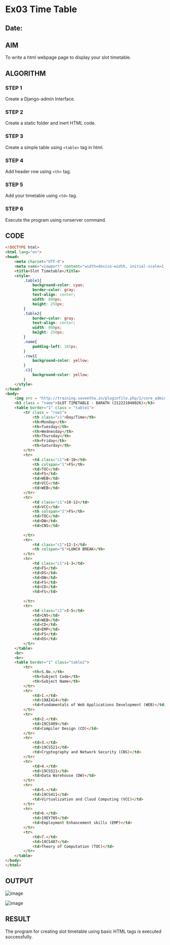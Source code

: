 # Ex03 Time Table
## Date:
## AIM
To write a html webpage page to display your slot timetable.

## ALGORITHM
### STEP 1
Create a Django-admin Interface.

### STEP 2
Create a static folder and inert HTML code.

### STEP 3
Create a simple table using ```<table>``` tag in html.

### STEP 4
Add header row using ```<th>``` tag.

### STEP 5
Add your timetable using ```<td>``` tag.

### STEP 6
Execute the program using runserver command.

## CODE
```html
<!DOCTYPE html>
<html lang="en">
<head>
    <meta charset="UTF-8">
    <meta name="viewport" content="width=device-width, initial-scale=1.0">
    <title>Slot Timetable</title>
    <style>
        .table1{
            background-color: cyan;
            border-color: gray;
            text-align: center;
            width: 800px;
            height: 250px;
        }
        .table2{
            border-color: gray;
            text-align: center;
            width: 800px;
            height: 250px; 
        }
        .name{
            padding-left: 185px;
        }
        .row1{
            background-color: yellow;
        }
        .c1{
            background-color: yellow;
        }
    </style>
</head>
<body>
    <img src = "http://training.saveetha.in/pluginfile.php/1/core_admin/logo/0x150/1623542614/logo_1.png" width = "800" height="150">
    <h3 class = "name">SLOT TIMETABLE - BARATH (212221040026)</h3>
    <table border="1" class = "table1">
        <tr class = "row1">
            <th class="c1">Day/Time</th>
            <th>Monday</th>
            <th>Tuesday</th>
            <th>Wednesday</th>
            <th>Thursday</th>
            <th>Friday</th>
            <th>Saturday</th>
        </tr>
        <tr>
            <td class="c1">8-10</td>
            <th colspan="1">FS</th>
            <td>TOC</td>
            <td>FS</td>
            <td>WEB</td>
            <td>VCC</td>
            <td>WEB</td>
        </tr>
        <tr>
            <td class="c1">10-12</td>
            <td>VCC</td>
            <th colspan="2">FS</th>
            <td>TOC</td>
            <td>DW</td>
            <td>CNS</td>
            
        </tr>
        <tr>
            <td class="c1">12-1</td>
            <th colspan="6">LUNCH BREAK</th>
        </tr>
        <tr>
            <td class="c1">1-3</td>
            <td>FS</td>
            <td>DS</td>
            <td>DW</td>
            <td>FS</td>
            <td>CD</td>
            <td>FS</td>
            
        </tr>
        <tr>
            <td class="c1">3-5</td>
            <td>CNS</td>
            <td>WEB</td>
            <td>CD</td>
            <td>EMP</td>
            <td>FS</td>
            <td>DS</td>
        </tr>
    </table>
    <br>
    <br>
    <table border="1" class="table2">
        <tr>
            <th>S.No.</th>
            <th>Subject Code</th>
            <th>Subject Name</th>
        </tr>
        <tr>
            <td>1.</td>
            <td>19AI414</td>
            <td>Fundamentals of Web Applications Development (WEB)</td>
        </tr>
        <tr>
            <td>2.</td>
            <td>19CS409</td>
            <td>Compiler Design (CD)</td>
        </tr>
        <tr>
            <td>3.</td>
            <td>19CS521</td>
            <td>Cryptography and Network Security (CNS)</td>
        </tr>
        <tr>
            <td>4.</td>
            <td>19CS521</td>
            <td>Data Warehouse (DW)</td>
        </tr>
        <tr>
            <td>5.</td>
            <td>19CS411</td>
            <td>Virtualization and Cloud Computing (VCC)</td>
        </tr>
        <tr>
            <td>6.</td>
            <td>19EY705</td>
            <td>Employment Enhancement skills (EMP)</td>
        </tr>
        <tr>
            <td>7.</td>
            <td>19CS407</td>
            <td>Theory of Computation (TOC)</td>
        </tr>
    </table>
</body>
</html>
```

## OUTPUT

![image](https://github.com/Barath0271/slot/assets/135820464/2e1f03d7-5888-4b83-9fca-87933d2e3d58)

![image](https://github.com/Barath0271/slot/assets/135820464/716cc4de-3015-4151-a193-fe47f22da1ab)



## RESULT
The program for creating slot timetable using basic HTML tags is executed successfully.
